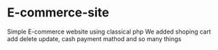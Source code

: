 # E-commerce-site
Simple E-commerce website using classical php
We added shoping cart add delete update, cash payment mathod and so many things
